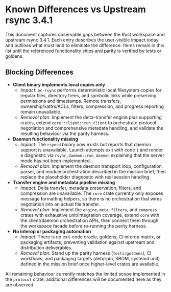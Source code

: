 # Known Differences vs Upstream rsync 3.4.1

This document captures observable gaps between the Rust workspace and upstream
rsync 3.4.1. Each entry describes the user-visible impact today and outlines
what must land to eliminate the difference. Items remain in this list until the
referenced functionality ships and parity is verified by tests or goldens.

## Blocking Differences

- **Client binary implements local copies only**
  - *Impact*: `oc-rsync` performs deterministic local filesystem copies for
    regular files, directory trees, and symbolic links while preserving
    permissions and timestamps. Remote transfers, ownership/xattrs/ACLs,
    filters, compression, and progress reporting remain unavailable.
  - *Removal plan*: Implement the delta-transfer engine plus supporting crates,
    extend `core::client::run_client` to orchestrate protocol negotiation and
    comprehensive metadata handling, and validate the resulting behaviour via
    the parity harness.
- **Daemon functionality missing**
  - *Impact*: The `rsyncd` binary now exists but reports that daemon support is
    unavailable. Launch attempts exit with code `1` and render a diagnostic via
    `rsync_daemon::run_daemon` explaining that the server mode has not been
    implemented.
  - *Removal plan*: Implement the daemon transport loop, configuration parser,
    and module orchestration described in the mission brief, then replace the
    placeholder diagnostic with real session handling.
- **Transfer engine and metadata pipeline missing**
  - *Impact*: Delta transfer, metadata preservation, filters, and compression are
    unavailable. The `core` crate currently only exposes message formatting
    helpers, so there is no orchestration that wires negotiation into an actual
    file transfer.
  - *Removal plan*: Implement the `engine`, `meta`, `filters`, and `compress`
    crates with exhaustive unit/integration coverage, extend `core` with the
    client/daemon orchestration APIs, then connect them through the workspace
    facade before re-running the parity harness.
- **No interop or packaging automation**
  - *Impact*: There is no exit-code oracle, goldens, CI interop matrix, or
    packaging artifacts, preventing validation against upstream and distribution
    deliverables.
  - *Removal plan*: Stand up the parity harness (`tests/goldens`), CI workflows,
    and packaging targets (deb/rpm, SBOM, systemd unit) defined in the mission
    brief once higher-level crates are available.

All remaining behaviour currently matches the limited scope implemented in the
`protocol` crate; additional differences will be documented here as they are
observed.
